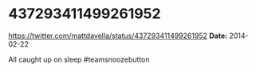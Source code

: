 # 437293411499261952
https://twitter.com/mattdavella/status/437293411499261952
**Date:** 2014-02-22

All caught up on sleep #teamsnoozebutton
